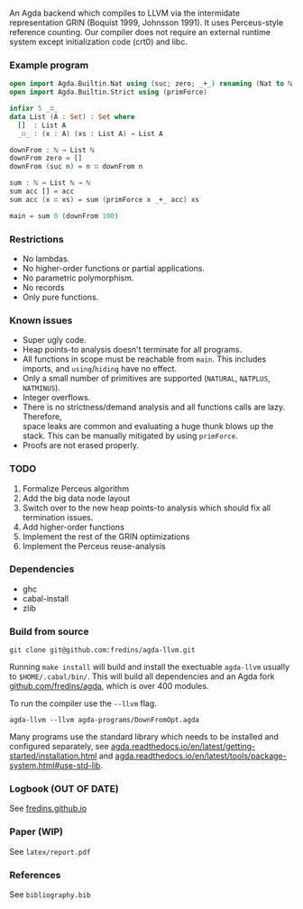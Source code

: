 An Agda backend which compiles to LLVM via the intermidate representation GRIN (Boquist 1999, Johnsson 1991).
It uses Perceus-style reference counting. Our compiler does not require an external runtime system except initialization code (crt0) and libc.

### Example program


```agda
open import Agda.Builtin.Nat using (suc; zero; _+_) renaming (Nat to ℕ) 
open import Agda.Builtin.Strict using (primForce)

infixr 5 _∷_
data List (A : Set) : Set where
  []  : List A
  _∷_ : (x : A) (xs : List A) → List A

downFrom : ℕ → List ℕ
downFrom zero = []
downFrom (suc n) = n ∷ downFrom n

sum : ℕ → List ℕ → ℕ
sum acc [] = acc
sum acc (x ∷ xs) = sum (primForce x _+_ acc) xs

main = sum 0 (downFrom 100) 
```

### Restrictions
- No lambdas.  
- No higher-order functions or partial applications.  
- No parametric polymorphism.  
- No records
- Only pure functions.

### Known issues
- Super ugly code.  
- Heap points-to analysis doesn't terminate for all programs.  
- All functions in scope must be reachable from `main`. This 
  includes imports, and `using`/`hiding` have no effect.  
- Only a small number of primitives are supported (`NATURAL`, `NATPLUS`, `NATMINUS`).
- Integer overflows.
- There is no strictness/demand analysis and all functions calls are lazy. Therefore,  
  space leaks are common and evaluating a huge thunk blows up the stack. This can be 
  manually mitigated by using `primForce`.
- Proofs are not erased properly.

### TODO
1. Formalize Perceus algorithm
2. Add the big data node layout
3. Switch over to the new heap points-to analysis which 
   should fix all termination issues.
4. Add higher-order functions
5. Implement the rest of the GRIN optimizations
6. Implement the Perceus reuse-analysis

### Dependencies

- ghc
- cabal-install
- zlib

### Build from source
```
git clone git@github.com:fredins/agda-llvm.git
```

Running `make install` will build and install the exectuable `agda-llvm` usually to `$HOME/.cabal/bin/`. This will build all dependencies and an Agda fork [github.com/fredins/agda](https://github.com/fredins/agda), which is over 400 modules. 

To run the compiler use the `--llvm` flag.  

```
agda-llvm --llvm agda-programs/DownFromOpt.agda
```

Many programs use the standard library which needs to be installed and configured separately, see [agda.readthedocs.io/en/latest/getting-started/installation.html](https://agda.readthedocs.io/en/latest/getting-started/installation.html) and [agda.readthedocs.io/en/latest/tools/package-system.html#use-std-lib](https://agda.readthedocs.io/en/latest/tools/package-system.html#use-std-lib).  

### Logbook (OUT OF DATE)
See [fredins.github.io](https://fredins.github.io)

### Paper (WIP)

See `latex/report.pdf`

### References
See `bibliography.bib`
